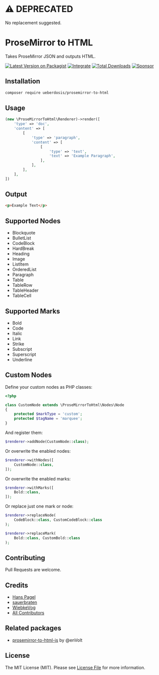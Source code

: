 # ⚠ DEPRECATED

No replacement suggested.

# ProseMirror to HTML

Takes ProseMirror JSON and outputs HTML.

[![Latest Version on Packagist](https://img.shields.io/packagist/v/ueberdosis/prosemirror-to-html.svg)](https://packagist.org/packages/ueberdosis/prosemirror-to-html)
[![Integrate](https://github.com/ueberdosis/html-to-prosemirror/workflows/Integrate/badge.svg?branch=main)](https://github.com/ueberdosis/html-to-prosemirror/actions)
[![Total Downloads](https://img.shields.io/packagist/dt/ueberdosis/prosemirror-to-html.svg?style=flat-square)](https://packagist.org/packages/ueberdosis/prosemirror-to-html)
[![Sponsor](https://img.shields.io/static/v1?label=Sponsor&message=%E2%9D%A4&logo=GitHub)](https://github.com/sponsors/ueberdosis)

## Installation

```bash
composer require ueberdosis/prosemirror-to-html
```

## Usage

```php
(new \ProseMirrorToHtml\Renderer)->render([
    'type' => 'doc',
    'content' => [
        [
            'type' => 'paragraph',
            'content' => [
                [
                    'type' => 'text',
                    'text' => 'Example Paragraph',
                ],
            ],
        ],
    ],
])
```

## Output

```html
<p>Example Text</p>
```

## Supported Nodes

- Blockquote
- BulletList
- CodeBlock
- HardBreak
- Heading
- Image
- ListItem
- OrderedList
- Paragraph
- Table
- TableRow
- TableHeader
- TableCell

## Supported Marks

- Bold
- Code
- Italic
- Link
- Strike
- Subscript
- Superscript
- Underline

## Custom Nodes

Define your custom nodes as PHP classes:

```php
<?php

class CustomNode extends \ProseMirrorToHtml\Nodes\Node
{
    protected $markType = 'custom';
    protected $tagName = 'marquee';
}
```

And register them:

```php
$renderer->addNode(CustomNode::class);
```

Or overwrite the enabled nodes:
```php
$renderer->withNodes([
    CustomNode::class,
]);
```

Or overwrite the enabled marks:
```php
$renderer->withMarks([
    Bold::class,
]);
```

Or replace just one mark or node:

```php
$renderer->replaceNode(
    CodeBlock::class, CustomCodeBlock::class
);

$renderer->replaceMark(
    Bold::class, CustomBold::class
);
```

## Contributing

Pull Requests are welcome.

## Credits

- [Hans Pagel](https://github.com/hanspagel)
- [sauerbraten](https://github.com/sauerbraten)
- [WiebkeVog](https://github.com/WiebkeVog)
- [All Contributors](../../contributors)

## Related packages

- [prosemirror-to-html-js](https://github.com/enVolt/prosemirror-to-html) by @enVolt

## License

The MIT License (MIT). Please see [License File](LICENSE.md) for more information.
